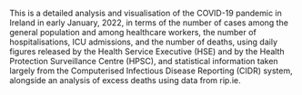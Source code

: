 This is a detailed analysis and visualisation of the COVID-19 pandemic in Ireland in early January, 2022, in terms of the number of cases among the general population and among healthcare workers, the number of hospitalisations, ICU admissions, and the number of deaths, using daily figures released by the Health Service Executive (HSE) and by the Health Protection Surveillance Centre (HPSC), and statistical information taken largely from the Computerised Infectious Disease Reporting (CIDR) system, alongside an analysis of excess deaths using data from rip.ie.
